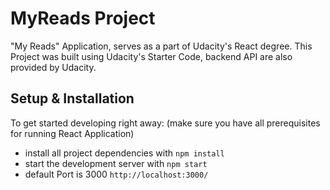 # MyReads Project

"My Reads" Application, serves as a part of Udacity's React degree.
This Project was built using Udacity's Starter Code, backend API are also provided by Udacity.


## Setup & Installation

To get started developing right away: (make sure you have all prerequisites for running React Application)

- install all project dependencies with `npm install`
- start the development server with `npm start`
- default Port is 3000 `http://localhost:3000/`